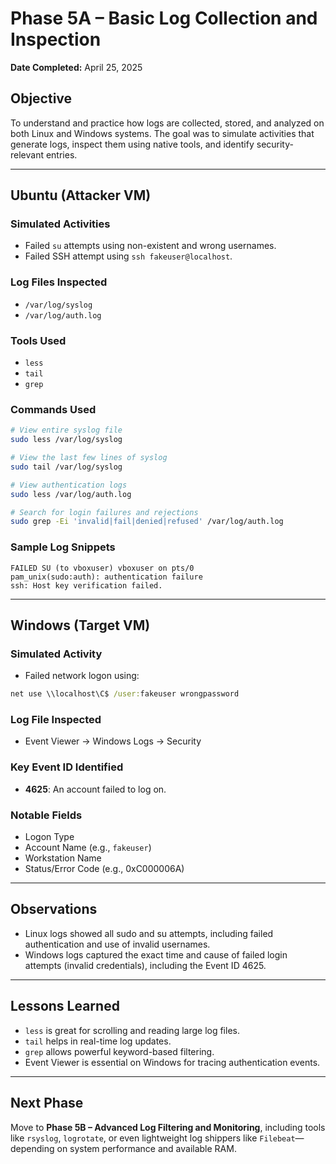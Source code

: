 # Phase 5A – Basic Log Collection and Inspection  
**Date Completed:** April 25, 2025

## Objective
To understand and practice how logs are collected, stored, and analyzed on both Linux and Windows systems. The goal was to simulate activities that generate logs, inspect them using native tools, and identify security-relevant entries.

---

## Ubuntu (Attacker VM)

### Simulated Activities
- Failed `su` attempts using non-existent and wrong usernames.
- Failed SSH attempt using `ssh fakeuser@localhost`.

### Log Files Inspected
- `/var/log/syslog`
- `/var/log/auth.log`

### Tools Used
- `less`
- `tail`
- `grep`

### Commands Used
```bash
# View entire syslog file
sudo less /var/log/syslog

# View the last few lines of syslog
sudo tail /var/log/syslog

# View authentication logs
sudo less /var/log/auth.log

# Search for login failures and rejections
sudo grep -Ei 'invalid|fail|denied|refused' /var/log/auth.log
```

### Sample Log Snippets
```text
FAILED SU (to vboxuser) vboxuser on pts/0
pam_unix(sudo:auth): authentication failure
ssh: Host key verification failed.
```

---

## Windows (Target VM)

### Simulated Activity
- Failed network logon using:
```cmd
net use \\localhost\C$ /user:fakeuser wrongpassword
```

### Log File Inspected
- Event Viewer → Windows Logs → Security

### Key Event ID Identified
- **4625**: An account failed to log on.

### Notable Fields
- Logon Type
- Account Name (e.g., `fakeuser`)
- Workstation Name
- Status/Error Code (e.g., 0xC000006A)

---

## Observations
- Linux logs showed all sudo and su attempts, including failed authentication and use of invalid usernames.
- Windows logs captured the exact time and cause of failed login attempts (invalid credentials), including the Event ID 4625.

---

## Lessons Learned
- `less` is great for scrolling and reading large log files.
- `tail` helps in real-time log updates.
- `grep` allows powerful keyword-based filtering.
- Event Viewer is essential on Windows for tracing authentication events.

---

## Next Phase
Move to **Phase 5B – Advanced Log Filtering and Monitoring**, including tools like `rsyslog`, `logrotate`, or even lightweight log shippers like `Filebeat`—depending on system performance and available RAM.
